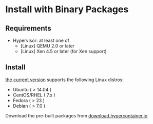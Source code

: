 # Install with Binary Packages

## Requirements

- Hypervisor: at least one of
  - [Linux] QEMU 2.0 or later
  - [Linux] Xen 4.5 or later (for Xen support)

## Install

[the current version](../../release_notes/latest.md) supports the following Linux distros:

- Ubuntu ( > 14.04 )
- CentOS/RHEL ( 7.x )
- Fedora ( > 23 )
- Debian ( > 7.0 )

Download the pre-built packages from [download.hypercontainer.io][download.hypercontainer.io]

[download.hypercontainer.io]:http://download.hypercontainer.io/
